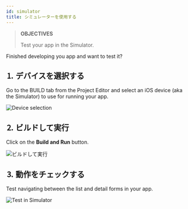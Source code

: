 ```yaml
---
id: simulator
title: シミュレーターを使用する
---
```


> **OBJECTIVES**
> 
> Test your app in the Simulator.

Finished developing you app and want to test it?

## ⒈ デバイスを選択する

Go to the BUILD tab from the Project Editor and select an iOS device (aka the Simulator) to use for running your app.

![Device selection](assets/en/test-build/device-selection-4D-for-ios.png)

## ⒉ ビルドして実行

Click on the **Build and Run** button.

![ビルドして実行](assets/en/test-build/build-and-run-4D-for-iOS.png)

## ⒊ 動作をチェックする

Test navigating between the list and detail forms in your app.

![Test in Simulator](assets/en/test-build/simulator-forms-4D-for-iOS.png) 
